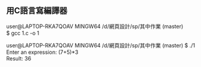 ## 用C語言寫編譯器
user@LAPTOP-RKA7QOAV MINGW64 /d/網頁設計/sp/其中作業 (master)<br>
$ gcc 1.c -o 1 

user@LAPTOP-RKA7QOAV MINGW64 /d/網頁設計/sp/其中作業 (master)
$ ./1 <br>
Enter an expression: (7+5)*3 <br>
Result: 36 <br>